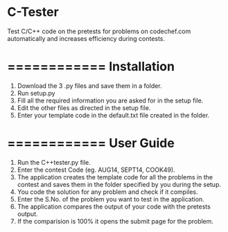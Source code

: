 C-Tester
========

Test C/C++ code on the pretests for problems on codechef.com automatically and increases efficiency during contests.

============
Installation
============
1. Download the 3 .py files and save them in a folder.
2. Run setup.py
3. Fill all the required information you are asked for in the setup file.
4. Edit the other files as directed in the setup file.
5. Enter your template code in the default.txt file created in the folder.

============
User Guide
============
1. Run the C++tester.py file.
2. Enter the contest Code (eg. AUG14, SEPT14, COOK49).
3. The application creates the template code for all the problems in the contest and
    saves them in the folder specified by you during the setup.
4. You code the solution for any problem and check if it compiles.
5. Enter the S.No. of the problem you want to test in the application.
6. The application compares the output of your code with the pretests output.
7. If the comparision is 100% it opens the submit page for the problem.
